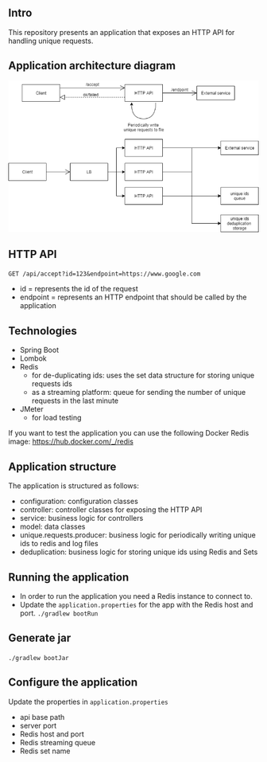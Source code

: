 ## Intro

This repository presents an application that exposes an HTTP API for handling unique requests.

## Application architecture diagram

![alt text](component-diagram.png "Component Diagram")

## HTTP API

`GET /api/accept?id=123&endpoint=https://www.google.com`
- id = represents the id of the request
- endpoint = represents an HTTP endpoint that should be called by the application

## Technologies

- Spring Boot
- Lombok
- Redis
  - for de-duplicating ids: uses the set data structure for storing unique requests ids
  - as a streaming platform: queue for sending the number of unique requests in the last minute
- JMeter
  - for load testing

If you want to test the application you can use the following Docker Redis image: https://hub.docker.com/_/redis


## Application structure

The application is structured as follows:
- configuration: configuration classes
- controller: controller classes for exposing the HTTP API
- service: business logic for controllers
- model: data classes
- unique.requests.producer: business logic for periodically writing unique ids to redis and log files
- deduplication: business logic for storing unique ids using Redis and Sets

## Running the application

- In order to run the application you need a Redis instance to connect to. 
- Update the `application.properties` for the app with the Redis host and port.
`./gradlew bootRun`

## Generate jar
`./gradlew bootJar`

## Configure the application

Update the properties in `application.properties`
- api base path
- server port
- Redis host and port
- Redis streaming queue
- Redis set name
